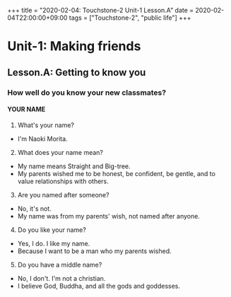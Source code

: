 +++
title =  "2020-02-04: Touchstone-2 Unit-1 Lesson.A"
date = 2020-02-04T22:00:00+09:00
tags = ["Touchstone-2", "public life"]
+++

# Unit-1: Making friends
## Lesson.A: Getting to know you

### How well do you know your new classmates?

#### YOUR NAME
1. What's your name?
  - I'm Naoki Morita.
2. What does your name mean?
  - My name means Straight and Big-tree.
  - My parents wished me to be honest, be confident, be gentle,
    and to value relationships with others.
3. Are you named after someone?
  - No, it's not.
  - My name was from my parents' wish, not named after anyone.
4. Do you like your name?
  - Yes, I do. I like my name.
  - Because I want to be a man who my parents wished.
5. Do you have a middle name?
  - No, I don't. I'm not a christian.
  - I believe God, Buddha, and all the gods and goddesses.


